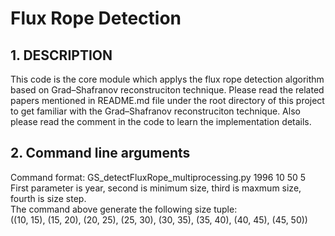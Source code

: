 # Flux Rope Detection
## 1. DESCRIPTION
This code is the core module which applys the flux rope detection algorithm based on Grad–Shafranov reconstruciton technique. Please read the related papers mentioned in README.md file under the root directory of this project to get familiar with the Grad–Shafranov reconstruciton technique. Also please read the comment in the code to learn the implementation details.
## 2. Command line arguments
Command format: GS_detectFluxRope_multiprocessing.py 1996 10 50 5  
First parameter is year, second is minimum size, third is maxmum size, fourth is size step.  
The command above generate the following size tuple:  
((10, 15), (15, 20), (20, 25), (25, 30), (30, 35), (35, 40), (40, 45), (45, 50))
